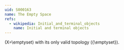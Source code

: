 ```yaml
---
uid: S000163
name: The Empty Space
refs:
  - wikipedia: Initial_and_terminal_objects
    name: Initial and terminal objects
---
```


\(X=\emptyset\) with its only valid topology \(\{\emptyset\}\).